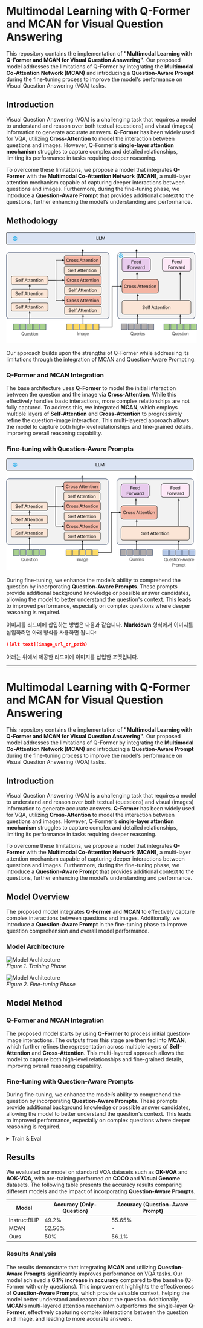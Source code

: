 # Multimodal Learning with Q-Former and MCAN for Visual Question Answering

This repository contains the implementation of **"Multimodal Learning with Q-Former and MCAN for Visual Question Answering"**. Our proposed model addresses the limitations of Q-Former by integrating the **Multimodal Co-Attention Network (MCAN)** and introducing a **Question-Aware Prompt** during the fine-tuning process to improve the model's performance on Visual Question Answering (VQA) tasks.

## Introduction

Visual Question Answering (VQA) is a challenging task that requires a model to understand and reason over both textual (questions) and visual (images) information to generate accurate answers. **Q-Former** has been widely used for VQA, utilizing **Cross-Attention** to model the interaction between questions and images. However, Q-Former’s **single-layer attention mechanism** struggles to capture complex and detailed relationships, limiting its performance in tasks requiring deeper reasoning.

To overcome these limitations, we propose a model that integrates **Q-Former** with the **Multimodal Co-Attention Network (MCAN)**, a multi-layer attention mechanism capable of capturing deeper interactions between questions and images. Furthermore, during the fine-tuning phase, we introduce a **Question-Aware Prompt** that provides additional context to the questions, further enhancing the model’s understanding and performance.

## Methodology

![image](imgs/model_Architecture_train.png)

Our approach builds upon the strengths of Q-Former while addressing its limitations through the integration of MCAN and Question-Aware Prompting.

### Q-Former and MCAN Integration

The base architecture uses **Q-Former** to model the initial interaction between the question and the image via **Cross-Attention**. While this effectively handles basic interactions, more complex relationships are not fully captured. To address this, we integrated **MCAN**, which employs multiple layers of **Self-Attention** and **Cross-Attention** to progressively refine the question-image interaction. This multi-layered approach allows the model to capture both high-level relationships and fine-grained details, improving overall reasoning capability.

### Fine-tuning with Question-Aware Prompts

![image](imgs/model_finetuning.png)

During fine-tuning, we enhance the model’s ability to comprehend the question by incorporating **Question-Aware Prompts**. These prompts provide additional background knowledge or possible answer candidates, allowing the model to better understand the question's context. This leads to improved performance, especially on complex questions where deeper reasoning is required.

이미지를 리드미에 삽입하는 방법은 다음과 같습니다. **Markdown** 형식에서 이미지를 삽입하려면 아래 형식을 사용하면 됩니다:

```markdown
![Alt text](image_url_or_path)
```

아래는 위에서 제공한 리드미에 이미지를 삽입한 포맷입니다.

---

# Multimodal Learning with Q-Former and MCAN for Visual Question Answering

This repository contains the implementation of **"Multimodal Learning with Q-Former and MCAN for Visual Question Answering"**. Our proposed model addresses the limitations of Q-Former by integrating the **Multimodal Co-Attention Network (MCAN)** and introducing a **Question-Aware Prompt** during the fine-tuning process to improve the model's performance on Visual Question Answering (VQA) tasks.

## Introduction

Visual Question Answering (VQA) is a challenging task that requires a model to understand and reason over both textual (questions) and visual (images) information to generate accurate answers. **Q-Former** has been widely used for VQA, utilizing **Cross-Attention** to model the interaction between questions and images. However, Q-Former’s **single-layer attention mechanism** struggles to capture complex and detailed relationships, limiting its performance in tasks requiring deeper reasoning.

To overcome these limitations, we propose a model that integrates **Q-Former** with the **Multimodal Co-Attention Network (MCAN)**, a multi-layer attention mechanism capable of capturing deeper interactions between questions and images. Furthermore, during the fine-tuning phase, we introduce a **Question-Aware Prompt** that provides additional context to the questions, further enhancing the model’s understanding and performance.

## Model Overview

The proposed model integrates **Q-Former** and **MCAN** to effectively capture complex interactions between questions and images. Additionally, we introduce a **Question-Aware Prompt** in the fine-tuning phase to improve question comprehension and overall model performance.

### Model Architecture

![Model Architecture](path_to_training_image)  
*Figure 1. Training Phase*

![Model Architecture](path_to_finetuning_image)  
*Figure 2. Fine-tuning Phase*

## Model Method

### Q-Former and MCAN Integration

The proposed model starts by using **Q-Former** to process initial question-image interactions. The outputs from this stage are then fed into **MCAN**, which further refines the representation across multiple layers of **Self-Attention** and **Cross-Attention**. This multi-layered approach allows the model to capture both high-level relationships and fine-grained details, improving overall reasoning capability.

### Fine-tuning with Question-Aware Prompts

During fine-tuning, we enhance the model’s ability to comprehend the question by incorporating **Question-Aware Prompts**. These prompts provide additional background knowledge or possible answer candidates, allowing the model to better understand the question's context. This leads to improved performance, especially on complex questions where deeper reasoning is required.


<details>
  <summary>Train & Eval</summary>
  
  ## Training & Inference
  
  ### Train
  After downloading the training datasets and specifying their path in [dataset configs](daiv/configs/datasets/), we are ready for training!
  
  #### 0. Setting Environments
  ```Shell
  conda create -n fusion python=3.9
  ```
  ```Shell
  git clone 
  ```
  ```Shell
  cd BLIVA
  ```
  ```Shell
  pip install -e .
  ```
  if packaging error occurs, then:
  ```Shell
  pip install setuptools==69.5.1
  ```

  ### Training
  
  #### 1. Pretraining of Dm-Former
  ```Shell
  python train.py --cfg-path train_configs/pretrain_stage1.yaml
  ```
  #### 2. Pretraining of visual assistant branch
  
  ```Shell
  python train.py --cfg-path train_configs/pretrain_stage2.yaml
  ```
  #### 3. Instruction Finetuning 
  ```Shell
  python train.py --cfg-path train_configs/finetune_stage2.yaml
  ```
  ### Evaluation
  
  #### Evaluation of Stage2 
  ```Shell
  python evaluate.py --cfg-path train_configs/pretrain_stage2_eval.yaml
  ```
  
  ```Shell
  python evaluate.py --cfg-path train_configs/finetune_stage2_eval.yaml
  ```
  
  #### Training with MCAN output (prophet) - okvqa
  ```Shell
  python train.py --cfg-path train_configs/finetune_stage2_t5_vqa.yaml
  ```
  ```Shell
  python evaluate.py --cfg-path train_configs/eval_stage2_vqa.yaml
  ```

</details>

## Results

We evaluated our model on standard VQA datasets such as **OK-VQA** and **AOK-VQA**, with pre-training performed on **COCO** and **Visual Genome** datasets. The following table presents the accuracy results comparing different models and the impact of incorporating **Question-Aware Prompts**.

| Model           | Accuracy (Only-Question) | Accuracy (Question-Aware Prompt) |
|-----------------|--------------------------|----------------------------------|
| InstructBLIP    | 49.2%                     | 55.65%                          |
| MCAN            | 52.56%                    | -                                |
| Ours            | 50%                       | 56.1%                           |

### Results Analysis

The results demonstrate that integrating **MCAN** and utilizing **Question-Aware Prompts** significantly improves performance on VQA tasks. Our model achieved a **6.1% increase in accuracy** compared to the baseline (Q-Former with only questions). This improvement highlights the effectiveness of **Question-Aware Prompts**, which provide valuable context, helping the model better understand and reason about the question. Additionally, **MCAN**’s multi-layered attention mechanism outperforms the single-layer **Q-Former**, effectively capturing complex interactions between the question and image, and leading to more accurate answers.
